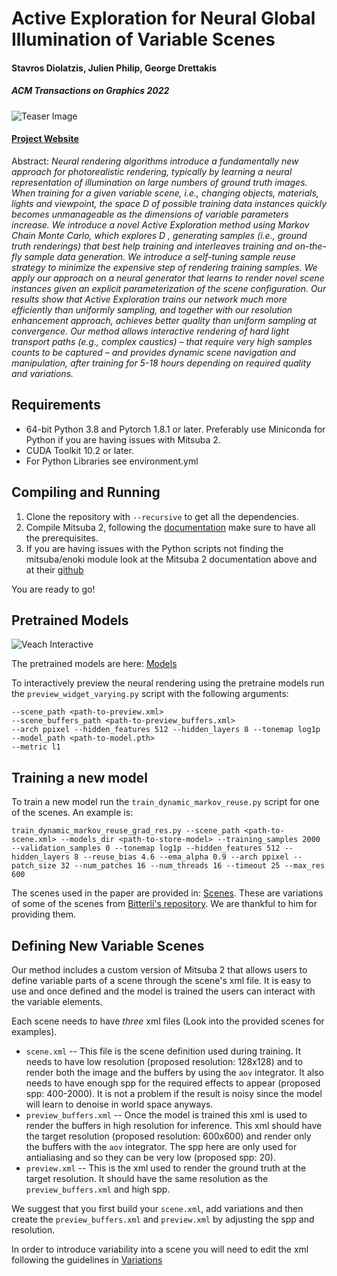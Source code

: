 # Active Exploration for Neural Global Illumination of Variable Scenes
#### Stavros Diolatzis, Julien Philip, George Drettakis
##### ACM Transactions on Graphics 2022

![Teaser Image](http://www-sop.inria.fr/reves/Basilic/2022/DPD22/teaser.jpg)

#### [Project Website](https://repo-sam.inria.fr/fungraph/active-exploration/)

Abstract: *Neural rendering algorithms introduce a fundamentally new approach for photorealistic rendering, typically by learning a neural representation of illumination on large numbers of ground truth images. When training for a given variable scene, i.e., changing objects, materials, lights and viewpoint, the space D of possible training data instances quickly becomes unmanageable as the dimensions of variable parameters increase. We introduce a novel Active Exploration method using Markov Chain Monte Carlo, which explores D , generating samples (i.e., ground truth renderings) that best help training and interleaves training and on-the-fly sample data generation. We introduce a self-tuning sample reuse strategy to minimize the expensive step of rendering training samples. We apply our approach on a neural generator that learns to render novel scene instances given an explicit parameterization of the scene configuration. Our results show that Active Exploration trains our network much more efficiently than uniformly sampling, and together with our resolution enhancement approach, achieves better quality than uniform sampling at convergence. Our method allows interactive rendering of hard light transport paths (e.g., complex caustics) – that require very high samples counts to be captured – and provides dynamic scene navigation and manipulation, after training for 5-18 hours depending on required quality and variations.*

## Requirements

* 64-bit Python 3.8 and Pytorch 1.8.1 or later. Preferably use Miniconda for Python if you are having issues with Mitsuba 2.
* CUDA Toolkit 10.2 or later.
* For Python Libraries see environment.yml

## Compiling and Running

1. Clone the repository with `--recursive` to get all the dependencies.
2. Compile Mitsuba 2, following the [documentation](https://mitsuba2.readthedocs.io/en/latest/src/getting_started/compiling.html) make sure to have all the prerequisites. 
3. If you are having issues with the Python scripts not finding the mitsuba/enoki module look at the Mitsuba 2 documentation above and at their [github](https://github.com/mitsuba-renderer/mitsuba2) 

You are ready to go!

## Pretrained Models

![Veach Interactive](https://gitlab.inria.fr/fungraph/active-exploration/uploads/db81a9619638d7046d5d9ff235d4ac5a/veach.png)

The pretrained models are here: [Models](./models/)

To interactively preview the neural rendering using the pretraine models run the `preview_widget_varying.py` script with the following arguments:

```
--scene_path <path-to-preview.xml> 
--scene_buffers_path <path-to-preview_buffers.xml>
--arch ppixel --hidden_features 512 --hidden_layers 8 --tonemap log1p 
--model_path <path-to-model.pth> 
--metric l1
```

## Training a new model

To train a new model run the `train_dynamic_markov_reuse.py` script for one of the scenes. An example is:

```
train_dynamic_markov_reuse_grad_res.py --scene_path <path-to-scene.xml> --models_dir <path-to-store-model> --training_samples 2000 --validation_samples 0 --tonemap log1p --hidden_features 512 --hidden_layers 8 --reuse_bias 4.6 --ema_alpha 0.9 --arch ppixel --patch_size 32 --num_patches 16 --num_threads 16 --timeout 25 --max_res 600
```

The scenes used in the paper are provided in: [Scenes](./scenes/). These are variations of some of the scenes from [Bitterli's repository](https://benedikt-bitterli.me/resources/). We are thankful to him for providing them.

## Defining New Variable Scenes

Our method includes a custom version of Mitsuba 2 that allows users to define variable parts of a scene through the scene's xml file. It is easy to use and once defined and the model is trained the users can interact with the variable elements.

Each scene needs to have *three* xml files (Look into the provided scenes for examples).
* `scene.xml` -- This file is the scene definition used during training. It needs to have low resolution (proposed resolution: 128x128) and to render both the image and the buffers by using the `aov` integrator. It also needs to have enough spp for the required effects to appear (proposed spp: 400-2000). It is not a problem if the result is noisy since the model will learn to denoise in world space anyways.
* `preview_buffers.xml` -- Once the model is trained this xml is used to render the buffers in high resolution for inference. This xml should have the target resolution (proposed resolution: 600x600) and render only the buffers with the `aov` integrator. The spp here are only used for antialiasing and so they can be very low (proposed spp: 20).
* `preview.xml` -- This is the xml used to render the ground truth at the target resolution. It should have the same resolution as the `preview_buffers.xml` and high spp.

We suggest that you first build your `scene.xml`, add variations and then create the `preview_buffers.xml` and `preview.xml` by adjusting the spp and resolution.

In order to introduce variability into a scene you will need to edit the xml following the guidelines in [Variations](./docs/variations.md)

